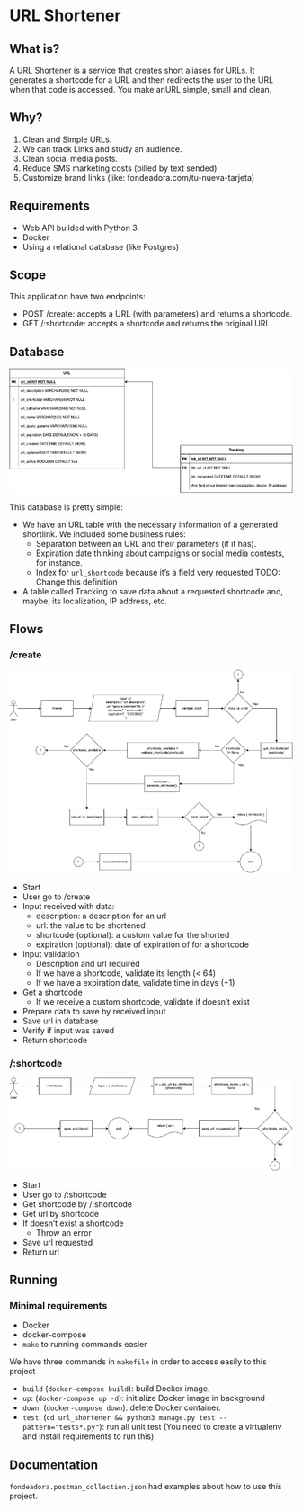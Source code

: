 # URL Shortener

## What is?

A URL Shortener is a service that creates short aliases for URLs. It generates a shortcode for a URL and then redirects the user to the URL when that code is accessed. You make anURL simple, small and clean.

## Why?

1. Clean and Simple URLs.
2. We can track Links and study an audience.
3. Clean social media posts.
4. Reduce SMS marketing costs (billed by text sended)
5. Customize brand links (like: fondeadora.com/tu-nueva-tarjeta)

## Requirements

- Web API builded with Python 3.
- Docker
- Using a relational database (like Postgres)

## Scope

This application have two endpoints:

- POST /create: accepts a URL (with parameters) and returns a shortcode.
- GET /:shortcode: accepts a shortcode and returns the original URL.

## Database

![ER fondeadora](./assets/ER-fondeadora.jpeg)

This database is pretty simple:

- We have an URL table with the necessary information of a generated shortlink. We included some business rules:
  - Separation between an URL and their parameters (if it has).
  - Expiration date thinking about campaigns or social media contests, for instance.
  - Index for `url_shortcode` because it’s a field very requested TODO: Change this definition
- A table called Tracking to save data about a requested shortcode and, maybe, its localization, IP address, etc.

## Flows

### /create

![Flows create](./assets/flows-create.jpeg)

- Start
- User go to /create
- Input received with data:
  - description: a description for an url
  - url: the value to be shortened
  - shortcode (optional): a custom value for the shorted
  - expiration (optional): date of expiration of for a shortcode
- Input validation
  - Description and url required
  - If we have a shortcode, validate its length (< 64)
  - If we have a expiration date, validate time in days (+1)
- Get a shortcode
  - If we receive a custom shortcode, validate if doesn’t exist
- Prepare data to save by received input
- Save url in database
- Verify if input was saved
- Return shortcode

### /:shortcode

![Flows shortcode](./assets/flows-shortcode.jpeg)

- Start
- User go to /:shortcode
- Get shortcode by /:shortcode
- Get url by shortcode
- If doesn’t exist a shortcode
  - Throw an error
- Save url requested
- Return url

## Running

### Minimal requirements

- Docker
- docker-compose
- `make` to running commands easier

We have three commands in `makefile` in order to access easily to this project

- `build` (`docker-compose build`): build Docker image.
- `up`: (`docker-compose up -d`): initialize Docker image in background
- `down`: (`docker-compose down`): delete Docker container.
- `test`: (`cd url_shortener && python3 manage.py test --pattern="tests*.py"`): run all unit test (You need to create a virtualenv and install requirements to run this)

## Documentation

`fondeadora.postman_collection.json` had examples about how to use this project.

